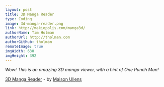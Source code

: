 ```yaml
---
layout: post
title: 3D Manga Reader
type: Coding
image: 3d-manga-reader.png
link: http://makiopolis.com/manga3d/
authorName: Tim Holman
authorUrl: http://tholman.com
authorGithub: tholman
remoteImage: true
imgWidth: 630
imgHeight: 392
---
```


_Wow! This is an amazing 3D manga viewer, with a hint of One Punch Man!_

[3D Manga Reader](http://makiopolis.com/manga3d/) - by [Maison Ullens](http://makiopolis.com)
